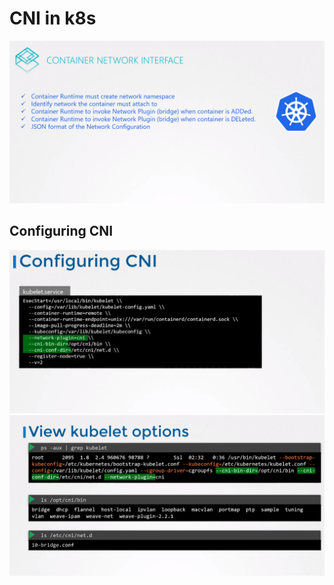 # CNI in k8s

![cnik8s](../images/46_cni_in_k8s.png)

## Configuring CNI


![cnik8s2](../images/46_cni_in_k8s2.png)
![cnik8s3](../images/46_cni_in_k8s3.png)